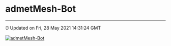 # admetMesh-Bot
---
⏰ Updated on Fri, 28 May 2021 14:31:24 GMT

[![admetMesh-Bot](https://github.com/kotori-y/admetMesh-bot/actions/workflows/main.yml/badge.svg)](https://github.com/kotori-y/admetMesh-bot/actions/workflows/main.yml)
